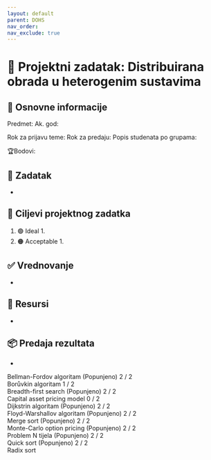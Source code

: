 ```yaml
---
layout: default
parent: DOHS
nav_order: 
nav_exclude: true
---
```



# 🚀 Projektni zadatak: Distribuirana obrada u heterogenim sustavima

## 📢 Osnovne informacije

Predmet:
Ak. god:

Rok za prijavu teme:
Rok za predaju:
Popis studenata po grupama:

🏆Bodovi:

## 🧾 Zadatak
- 


## 🎯 Ciljevi projektnog zadatka

1. 🟢 Ideal 
	1. 
2. 🟠 Acceptable
	1. 



## ✅ Vrednovanje
- 

## 📂 Resursi
- 

## 📦 Predaja rezultata
-


Bellman-Fordov algoritam (Popunjeno)	2 / 2	
Borůvkin algoritam	1 / 2	
Breadth-first search (Popunjeno)	2 / 2	
Capital asset pricing model	0 / 2	
Dijkstrin algoritam (Popunjeno)	2 / 2	
Floyd-Warshallov algoritam (Popunjeno)	2 / 2	
Merge sort (Popunjeno)	2 / 2	
Monte-Carlo option pricing (Popunjeno)	2 / 2	
Problem N tijela (Popunjeno)	2 / 2	
Quick sort (Popunjeno)	2 / 2	
Radix sort